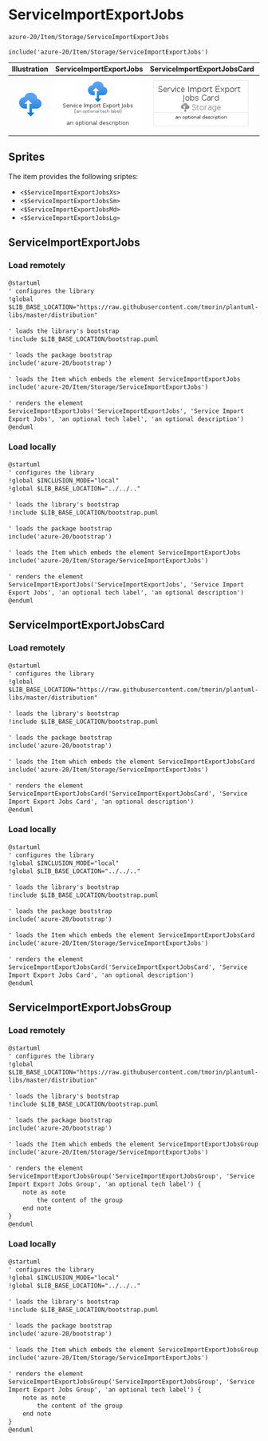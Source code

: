 # ServiceImportExportJobs


```text
azure-20/Item/Storage/ServiceImportExportJobs
```

```text
include('azure-20/Item/Storage/ServiceImportExportJobs')
```



| Illustration | ServiceImportExportJobs | ServiceImportExportJobsCard | ServiceImportExportJobsGroup |
| :---: | :---: | :---: | :---: |
| ![illustration for Illustration](../../../azure-20/Item/Storage/ServiceImportExportJobs.png) | ![illustration for ServiceImportExportJobs](../../../azure-20/Item/Storage/ServiceImportExportJobs.Local.png) | ![illustration for ServiceImportExportJobsCard](../../../azure-20/Item/Storage/ServiceImportExportJobsCard.Local.png) | ![illustration for ServiceImportExportJobsGroup](../../../azure-20/Item/Storage/ServiceImportExportJobsGroup.Local.png) |



## Sprites
The item provides the following sriptes:

- `<$ServiceImportExportJobsXs>`
- `<$ServiceImportExportJobsSm>`
- `<$ServiceImportExportJobsMd>`
- `<$ServiceImportExportJobsLg>`





## ServiceImportExportJobs

### Load remotely
```plantuml
@startuml
' configures the library
!global $LIB_BASE_LOCATION="https://raw.githubusercontent.com/tmorin/plantuml-libs/master/distribution"

' loads the library's bootstrap
!include $LIB_BASE_LOCATION/bootstrap.puml

' loads the package bootstrap
include('azure-20/bootstrap')

' loads the Item which embeds the element ServiceImportExportJobs
include('azure-20/Item/Storage/ServiceImportExportJobs')

' renders the element
ServiceImportExportJobs('ServiceImportExportJobs', 'Service Import Export Jobs', 'an optional tech label', 'an optional description')
@enduml
```

### Load locally
```plantuml
@startuml
' configures the library
!global $INCLUSION_MODE="local"
!global $LIB_BASE_LOCATION="../../.."

' loads the library's bootstrap
!include $LIB_BASE_LOCATION/bootstrap.puml

' loads the package bootstrap
include('azure-20/bootstrap')

' loads the Item which embeds the element ServiceImportExportJobs
include('azure-20/Item/Storage/ServiceImportExportJobs')

' renders the element
ServiceImportExportJobs('ServiceImportExportJobs', 'Service Import Export Jobs', 'an optional tech label', 'an optional description')
@enduml
```

## ServiceImportExportJobsCard

### Load remotely
```plantuml
@startuml
' configures the library
!global $LIB_BASE_LOCATION="https://raw.githubusercontent.com/tmorin/plantuml-libs/master/distribution"

' loads the library's bootstrap
!include $LIB_BASE_LOCATION/bootstrap.puml

' loads the package bootstrap
include('azure-20/bootstrap')

' loads the Item which embeds the element ServiceImportExportJobsCard
include('azure-20/Item/Storage/ServiceImportExportJobs')

' renders the element
ServiceImportExportJobsCard('ServiceImportExportJobsCard', 'Service Import Export Jobs Card', 'an optional description')
@enduml
```

### Load locally
```plantuml
@startuml
' configures the library
!global $INCLUSION_MODE="local"
!global $LIB_BASE_LOCATION="../../.."

' loads the library's bootstrap
!include $LIB_BASE_LOCATION/bootstrap.puml

' loads the package bootstrap
include('azure-20/bootstrap')

' loads the Item which embeds the element ServiceImportExportJobsCard
include('azure-20/Item/Storage/ServiceImportExportJobs')

' renders the element
ServiceImportExportJobsCard('ServiceImportExportJobsCard', 'Service Import Export Jobs Card', 'an optional description')
@enduml
```

## ServiceImportExportJobsGroup

### Load remotely
```plantuml
@startuml
' configures the library
!global $LIB_BASE_LOCATION="https://raw.githubusercontent.com/tmorin/plantuml-libs/master/distribution"

' loads the library's bootstrap
!include $LIB_BASE_LOCATION/bootstrap.puml

' loads the package bootstrap
include('azure-20/bootstrap')

' loads the Item which embeds the element ServiceImportExportJobsGroup
include('azure-20/Item/Storage/ServiceImportExportJobs')

' renders the element
ServiceImportExportJobsGroup('ServiceImportExportJobsGroup', 'Service Import Export Jobs Group', 'an optional tech label') {
    note as note
        the content of the group
    end note
}
@enduml
```

### Load locally
```plantuml
@startuml
' configures the library
!global $INCLUSION_MODE="local"
!global $LIB_BASE_LOCATION="../../.."

' loads the library's bootstrap
!include $LIB_BASE_LOCATION/bootstrap.puml

' loads the package bootstrap
include('azure-20/bootstrap')

' loads the Item which embeds the element ServiceImportExportJobsGroup
include('azure-20/Item/Storage/ServiceImportExportJobs')

' renders the element
ServiceImportExportJobsGroup('ServiceImportExportJobsGroup', 'Service Import Export Jobs Group', 'an optional tech label') {
    note as note
        the content of the group
    end note
}
@enduml
```

